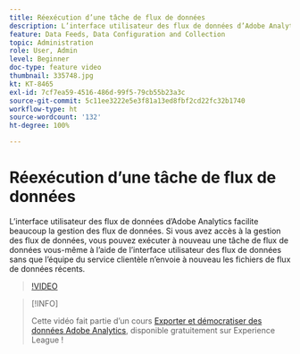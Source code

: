 ```yaml
---
title: Réexécution d’une tâche de flux de données
description: L’interface utilisateur des flux de données d’Adobe Analytics facilite beaucoup la gestion des flux de données. Si vous avez accès à la gestion des flux de données, vous pouvez exécuter à nouveau une tâche de flux de données vous-même à l’aide de l’interface utilisateur des flux de données sans que l’équipe du service clientèle n’envoie à nouveau les fichiers de flux de données récents.
feature: Data Feeds, Data Configuration and Collection
topic: Administration
role: User, Admin
level: Beginner
doc-type: feature video
thumbnail: 335748.jpg
kt: KT-8465
exl-id: 7cf7ea59-4516-486d-99f5-79cb55b23a3c
source-git-commit: 5c11ee3222e5e3f81a13ed8fbf2cd22fc32b1740
workflow-type: ht
source-wordcount: '132'
ht-degree: 100%

---
```


# Réexécution d’une tâche de flux de données

L’interface utilisateur des flux de données d’Adobe Analytics facilite beaucoup la gestion des flux de données. Si vous avez accès à la gestion des flux de données, vous pouvez exécuter à nouveau une tâche de flux de données vous-même à l’aide de l’interface utilisateur des flux de données sans que l’équipe du service clientèle n’envoie à nouveau les fichiers de flux de données récents.

>[!VIDEO](https://video.tv.adobe.com/v/335748/?quality=12&learn=on)

>[!INFO]
>
> Cette vidéo fait partie d’un cours [Exporter et démocratiser des données Adobe Analytics](https://experienceleague.adobe.com/?recommended=Analytics-A-1-2022.1.democratizing), disponible gratuitement sur Experience League !